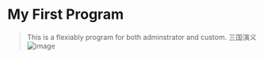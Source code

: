 ﻿# My First Program #
>This is a flexiably program for both adminstrator and custom.
>三国演义
![image](http://www.52rkl.cn/uploads/allimg/150311/1P34622X-0.jpg)